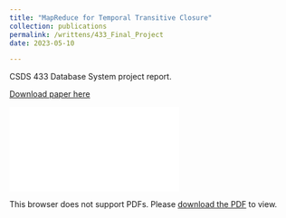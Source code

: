 ```yaml
---
title: "MapReduce for Temporal Transitive Closure"
collection: publications
permalink: /writtens/433_Final_Project
date: 2023-05-10

---
```


CSDS 433 Database System project report. 

[Download paper here](/files/433_Final_Project.pdf)

<object data="/files/433_Final_Project.pdf" type="application/pdf" width="700px" height="700px">
    <embed src="/files/433_Final_Project.pdf">
        <p>This browser does not support PDFs. Please <a href="/files/433_Final_Project.pdf">download the PDF</a> to view.</p>
    </embed>
</object>